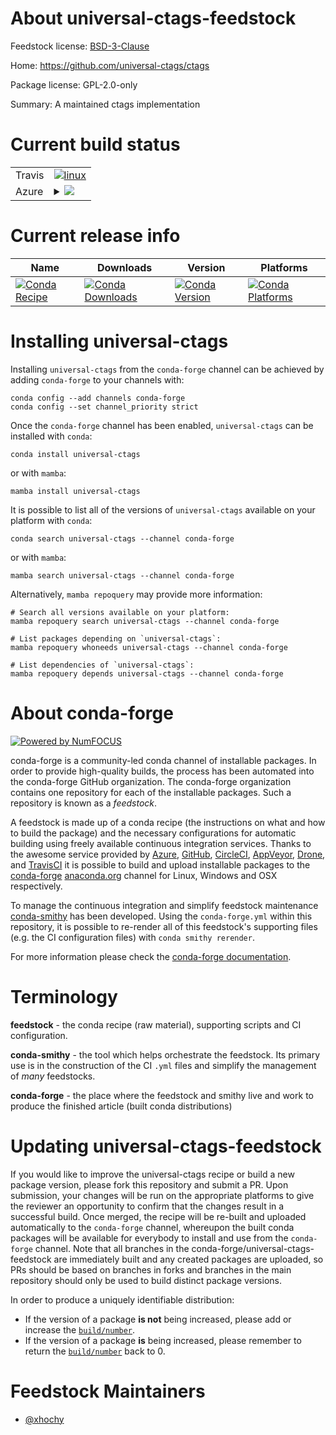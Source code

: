 About universal-ctags-feedstock
===============================

Feedstock license: [BSD-3-Clause](https://github.com/conda-forge/universal-ctags-feedstock/blob/main/LICENSE.txt)

Home: https://github.com/universal-ctags/ctags

Package license: GPL-2.0-only

Summary: A maintained ctags implementation

Current build status
====================


<table><tr>
    <td>Travis</td>
    <td>
      <a href="https://app.travis-ci.com/conda-forge/universal-ctags-feedstock">
        <img alt="linux" src="https://img.shields.io/travis/com/conda-forge/universal-ctags-feedstock/main.svg?label=Linux">
      </a>
    </td>
  </tr>
    
  <tr>
    <td>Azure</td>
    <td>
      <details>
        <summary>
          <a href="https://dev.azure.com/conda-forge/feedstock-builds/_build/latest?definitionId=11401&branchName=main">
            <img src="https://dev.azure.com/conda-forge/feedstock-builds/_apis/build/status/universal-ctags-feedstock?branchName=main">
          </a>
        </summary>
        <table>
          <thead><tr><th>Variant</th><th>Status</th></tr></thead>
          <tbody><tr>
              <td>linux_64</td>
              <td>
                <a href="https://dev.azure.com/conda-forge/feedstock-builds/_build/latest?definitionId=11401&branchName=main">
                  <img src="https://dev.azure.com/conda-forge/feedstock-builds/_apis/build/status/universal-ctags-feedstock?branchName=main&jobName=linux&configuration=linux%20linux_64_" alt="variant">
                </a>
              </td>
            </tr><tr>
              <td>linux_aarch64</td>
              <td>
                <a href="https://dev.azure.com/conda-forge/feedstock-builds/_build/latest?definitionId=11401&branchName=main">
                  <img src="https://dev.azure.com/conda-forge/feedstock-builds/_apis/build/status/universal-ctags-feedstock?branchName=main&jobName=linux&configuration=linux%20linux_aarch64_" alt="variant">
                </a>
              </td>
            </tr><tr>
              <td>linux_ppc64le</td>
              <td>
                <a href="https://dev.azure.com/conda-forge/feedstock-builds/_build/latest?definitionId=11401&branchName=main">
                  <img src="https://dev.azure.com/conda-forge/feedstock-builds/_apis/build/status/universal-ctags-feedstock?branchName=main&jobName=linux&configuration=linux%20linux_ppc64le_" alt="variant">
                </a>
              </td>
            </tr><tr>
              <td>osx_64</td>
              <td>
                <a href="https://dev.azure.com/conda-forge/feedstock-builds/_build/latest?definitionId=11401&branchName=main">
                  <img src="https://dev.azure.com/conda-forge/feedstock-builds/_apis/build/status/universal-ctags-feedstock?branchName=main&jobName=osx&configuration=osx%20osx_64_" alt="variant">
                </a>
              </td>
            </tr><tr>
              <td>osx_arm64</td>
              <td>
                <a href="https://dev.azure.com/conda-forge/feedstock-builds/_build/latest?definitionId=11401&branchName=main">
                  <img src="https://dev.azure.com/conda-forge/feedstock-builds/_apis/build/status/universal-ctags-feedstock?branchName=main&jobName=osx&configuration=osx%20osx_arm64_" alt="variant">
                </a>
              </td>
            </tr>
          </tbody>
        </table>
      </details>
    </td>
  </tr>
</table>

Current release info
====================

| Name | Downloads | Version | Platforms |
| --- | --- | --- | --- |
| [![Conda Recipe](https://img.shields.io/badge/recipe-universal--ctags-green.svg)](https://anaconda.org/conda-forge/universal-ctags) | [![Conda Downloads](https://img.shields.io/conda/dn/conda-forge/universal-ctags.svg)](https://anaconda.org/conda-forge/universal-ctags) | [![Conda Version](https://img.shields.io/conda/vn/conda-forge/universal-ctags.svg)](https://anaconda.org/conda-forge/universal-ctags) | [![Conda Platforms](https://img.shields.io/conda/pn/conda-forge/universal-ctags.svg)](https://anaconda.org/conda-forge/universal-ctags) |

Installing universal-ctags
==========================

Installing `universal-ctags` from the `conda-forge` channel can be achieved by adding `conda-forge` to your channels with:

```
conda config --add channels conda-forge
conda config --set channel_priority strict
```

Once the `conda-forge` channel has been enabled, `universal-ctags` can be installed with `conda`:

```
conda install universal-ctags
```

or with `mamba`:

```
mamba install universal-ctags
```

It is possible to list all of the versions of `universal-ctags` available on your platform with `conda`:

```
conda search universal-ctags --channel conda-forge
```

or with `mamba`:

```
mamba search universal-ctags --channel conda-forge
```

Alternatively, `mamba repoquery` may provide more information:

```
# Search all versions available on your platform:
mamba repoquery search universal-ctags --channel conda-forge

# List packages depending on `universal-ctags`:
mamba repoquery whoneeds universal-ctags --channel conda-forge

# List dependencies of `universal-ctags`:
mamba repoquery depends universal-ctags --channel conda-forge
```


About conda-forge
=================

[![Powered by
NumFOCUS](https://img.shields.io/badge/powered%20by-NumFOCUS-orange.svg?style=flat&colorA=E1523D&colorB=007D8A)](https://numfocus.org)

conda-forge is a community-led conda channel of installable packages.
In order to provide high-quality builds, the process has been automated into the
conda-forge GitHub organization. The conda-forge organization contains one repository
for each of the installable packages. Such a repository is known as a *feedstock*.

A feedstock is made up of a conda recipe (the instructions on what and how to build
the package) and the necessary configurations for automatic building using freely
available continuous integration services. Thanks to the awesome service provided by
[Azure](https://azure.microsoft.com/en-us/services/devops/), [GitHub](https://github.com/),
[CircleCI](https://circleci.com/), [AppVeyor](https://www.appveyor.com/),
[Drone](https://cloud.drone.io/welcome), and [TravisCI](https://travis-ci.com/)
it is possible to build and upload installable packages to the
[conda-forge](https://anaconda.org/conda-forge) [anaconda.org](https://anaconda.org/)
channel for Linux, Windows and OSX respectively.

To manage the continuous integration and simplify feedstock maintenance
[conda-smithy](https://github.com/conda-forge/conda-smithy) has been developed.
Using the ``conda-forge.yml`` within this repository, it is possible to re-render all of
this feedstock's supporting files (e.g. the CI configuration files) with ``conda smithy rerender``.

For more information please check the [conda-forge documentation](https://conda-forge.org/docs/).

Terminology
===========

**feedstock** - the conda recipe (raw material), supporting scripts and CI configuration.

**conda-smithy** - the tool which helps orchestrate the feedstock.
                   Its primary use is in the construction of the CI ``.yml`` files
                   and simplify the management of *many* feedstocks.

**conda-forge** - the place where the feedstock and smithy live and work to
                  produce the finished article (built conda distributions)


Updating universal-ctags-feedstock
==================================

If you would like to improve the universal-ctags recipe or build a new
package version, please fork this repository and submit a PR. Upon submission,
your changes will be run on the appropriate platforms to give the reviewer an
opportunity to confirm that the changes result in a successful build. Once
merged, the recipe will be re-built and uploaded automatically to the
`conda-forge` channel, whereupon the built conda packages will be available for
everybody to install and use from the `conda-forge` channel.
Note that all branches in the conda-forge/universal-ctags-feedstock are
immediately built and any created packages are uploaded, so PRs should be based
on branches in forks and branches in the main repository should only be used to
build distinct package versions.

In order to produce a uniquely identifiable distribution:
 * If the version of a package **is not** being increased, please add or increase
   the [``build/number``](https://docs.conda.io/projects/conda-build/en/latest/resources/define-metadata.html#build-number-and-string).
 * If the version of a package **is** being increased, please remember to return
   the [``build/number``](https://docs.conda.io/projects/conda-build/en/latest/resources/define-metadata.html#build-number-and-string)
   back to 0.

Feedstock Maintainers
=====================

* [@xhochy](https://github.com/xhochy/)

